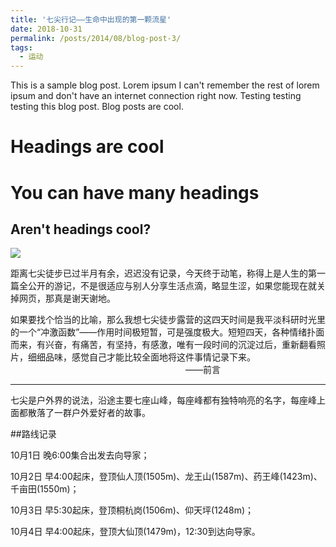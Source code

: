 ```yaml
---
title: '七尖行记——生命中出现的第一颗流星'
date: 2018-10-31
permalink: /posts/2014/08/blog-post-3/
tags:
  - 运动
---
```


This is a sample blog post. Lorem ipsum I can't remember the rest of lorem ipsum and don't have an internet connection right now. Testing testing testing this blog post. Blog posts are cool. 

Headings are cool
======

You can have many headings
======

Aren't headings cool?
------

![]({{site.url}}/assets/fig2.jpg)

距离七尖徒步已过半月有余，迟迟没有记录，今天终于动笔，称得上是人生的第一篇全公开的游记，不是很适应与别人分享生活点滴，略显生涩，如果您能现在就关掉网页，那真是谢天谢地。

如果要找个恰当的比喻，那么我想七尖徒步露营的这四天时间是我平淡科研时光里的一个“冲激函数”——作用时间极短暂，可是强度极大。短短四天，各种情绪扑面而来，有兴奋，有痛苦，有坚持，有感激，唯有一段时间的沉淀过后，重新翻看照片，细细品味，感觉自己才能比较全面地将这件事情记录下来。                                                                                                 &emsp;&emsp;&emsp;&emsp;&emsp;&emsp;&emsp;&emsp;&emsp;&emsp;&emsp;&emsp;&emsp;&emsp;&emsp;&emsp;&emsp;&emsp;&emsp;&emsp;——前言
                                          
***
七尖是户外界的说法，沿途主要七座山峰，每座峰都有独特响亮的名字，每座峰上面都散落了一群户外爱好者的故事。

##路线记录

10月1日  晚6:00集合出发去向导家；

10月2日  早4:00起床，登顶仙人顶(1505m)、龙王山(1587m)、药王峰(1423m)、千亩田(1550m)；

10月3日  早5:30起床，登顶桐杭岗(1506m)、仰天坪(1248m)；

10月4日  早4:00起床，登顶大仙顶(1479m)，12:30到达向导家。

